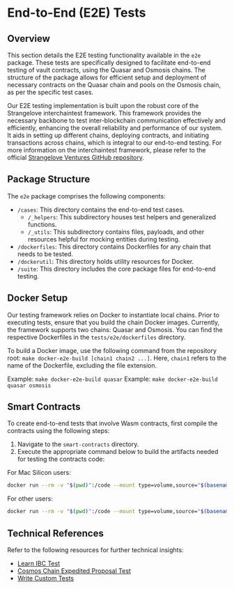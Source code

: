 # End-to-End (E2E) Tests

## Overview

This section details the E2E testing functionality available in the `e2e` package. These tests are specifically designed
to facilitate end-to-end testing of vault contracts, using the Quasar and Osmosis chains. The structure of the package
allows for efficient setup and deployment of necessary contracts on the Quasar chain and pools on the Osmosis chain, as
per the specific test cases.

Our E2E testing implementation is built upon the robust core of the Strangelove interchaintest framework. This framework
provides the necessary backbone to test inter-blockchain communication effectively and efficiently, enhancing the
overall reliability and performance of our system. It aids in setting up different chains, deploying contracts, and
initiating transactions across chains, which is integral to our end-to-end testing. For more information on the
interchaintest framework, please refer to the
official [Strangelove Ventures GitHub repository](https://github.com/strangelove-ventures/interchaintest).

## Package Structure

The `e2e` package comprises the following components:

- `/cases`: This directory contains the end-to-end test cases.
    - `/_helpers`: This subdirectory houses test helpers and generalized functions.
    - `/_utils`: This subdirectory contains files, payloads, and other resources helpful for mocking entities during
      testing.
- `/dockerfiles`: This directory contains Dockerfiles for any chain that needs to be tested.
- `/dockerutil`: This directory holds utility resources for Docker.
- `/suite`: This directory includes the core package files for end-to-end testing.

## Docker Setup

Our testing framework relies on Docker to instantiate local chains. Prior to executing tests, ensure that you build the
chain Docker images. Currently, the framework supports two chains: Quasar and Osmosis. You can find the respective
Dockerfiles in the `tests/e2e/dockerfiles` directory.

To build a Docker image, use the following command from the repository
root: `make docker-e2e-build [chain1 chain2 ...]`. Here, `chain1` refers to the name of the Dockerfile, excluding the
file extension.

Example: `make docker-e2e-build quasar`
Example: `make docker-e2e-build quasar osmosis`

## Smart Contracts

To create end-to-end tests that involve Wasm contracts, first compile the contracts using the following steps:

1. Navigate to the `smart-contracts` directory.
2. Execute the appropriate command below to build the artifacts needed for testing the contracts code:

For Mac Silicon users:

 ```bash
 docker run --rm -v "$(pwd)":/code --mount type=volume,source="$(basename "$(pwd)")_cache",target=/code/target --mount type=volume,source=registry_cache,target=/usr/local/cargo/registry cosmwasm/workspace-optimizer-arm64:0.12.11
 ```

For other users:

 ```bash
 docker run --rm -v "$(pwd)":/code --mount type=volume,source="$(basename "$(pwd)")_cache",target=/code/target --mount type=volume,source=registry_cache,target=/usr/local/cargo/registry cosmwasm/workspace-optimizer:0.12.11
 ```

## Technical References

Refer to the following resources for further technical insights:

- [Learn IBC Test](https://github.com/strangelove-ventures/interchaintest/blob/v4/examples/ibc/learn_ibc_test.go)
- [Cosmos Chain Expedited Proposal Test](https://github.com/strangelove-ventures/interchaintest/blob/v4/examples/osmosis/cosmos_chain_expedited_proposal_test.go)
- [Write Custom Tests](https://github.com/strangelove-ventures/interchaintest/blob/main/docs/writeCustomTests.md)
